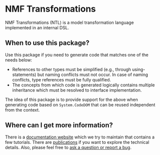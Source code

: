 # NMF Transformations

NMF Transformations (NTL) is a model transformation language implemented in an internal DSL.

## When to use this package?

Use this package if you need to generate code that matches one of the needs below:

- References to other types must be simplified (e.g., through using-statements) but naming conflicts must not occur. In case of naming conflicts, type references must be fully qualified.
- The concepts from which code is generated logically contains multiple inheritance which must be resolved to interface implementation. 

The idea of this package is to provide support for the above when generating code based on `System.CodeDOM` that can be reused independent from the context.

## Where can I get more information?

There is a [documentation website](https://nmfcode.github.io/) which we try to maintain that contains a few tutorials. 
There are [publications](https://nmfcode.github.io/publications/index.html) if you want to explore the technical details.
Also, please feel free to [ask a question or report a bug](https://github.com/NMFCode/NMF/issues).